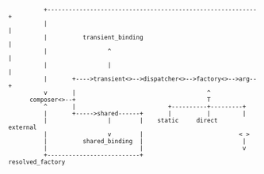 
              +-----------------------------------------------------------+
              |                                                           |
              |          transient_binding                                |
              |                 ^                                         |
              |                 |                                         |
              |       +---->transient<>-->dispatcher<>-->factory<>-->arg--+
              v       |                                     ^
          composer<>--+                                     T
              ^       |                          +----------+---------+
              |       +----->shared------+       |          |         |
              |                 |        |    static     direct    external
              |                 v        |                           < >
              |          shared_binding  |                            |
              |                          |                            v
              +--------------------------+                     resolved_factory

